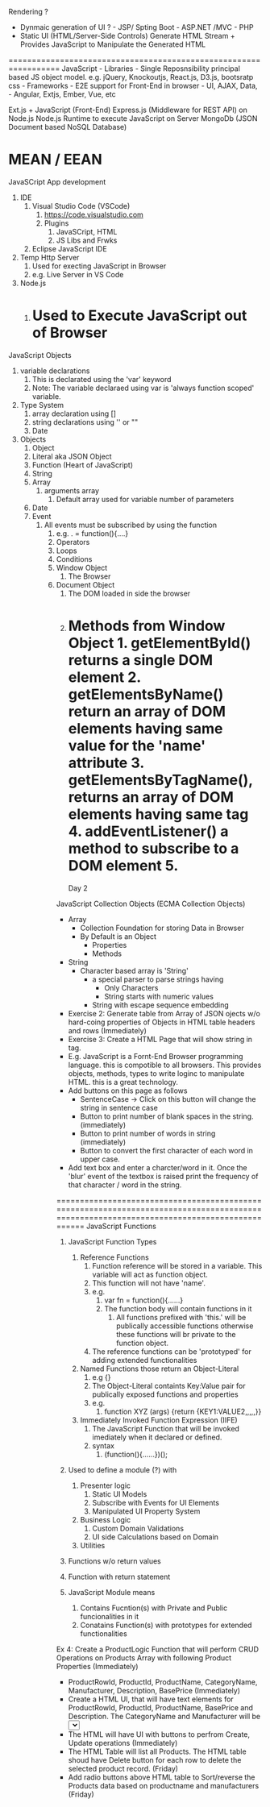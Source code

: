 Rendering ?

- Dynmaic generation of UI ? - JSP/ Spting Boot - ASP.NET /MVC - PHP
- Static UI (HTML/Server-Side Controls)
  Generate HTML Stream + Provides JavaScript to Manipulate the Generated HTML

=================================================================
JavaScript - Libraries - Single Reposnsibility principal based JS object model. e.g. jQuery, Knockoutjs, React.js, D3.js, bootsratp css - Frameworks - E2E support for Front-End in browser - UI, AJAX, Data, - Angular, Extjs, Ember, Vue, etc

Ext.js + JavaScript (Front-End)
Express.js (Middleware for REST API) on Node.js
Node.js Runtime to execute JavaScript on Server
MongoDb (JSON Document based NoSQL Database)

# MEAN / EEAN

JavaSCript App development

1. IDE
   1. Visual Studio Code (VSCode)
      1. https://code.visualstudio.com
      2. Plugins
         1. JavaSCript, HTML
         2. JS Libs and Frwks
   2. Eclipse JavaScript IDE
2. Temp Http Server
   1. Used for execting JavaScript in Browser
   2. e.g. Live Server in VS Code
3. Node.js
   1. # Used to Execute JavaScript out of Browser

JavaScript Objects

1. variable declarations
   1. This is declarated using the 'var' keyword
   2. Note: The variable declaraed using var is 'always function scoped' variable.
2. Type System
   1. array declaration using []
   2. string declarations using '' or ""
   3. Date
3. Objects
   1. Object
   2. Literal aka JSON Object
   3. Function (Heart of JavaScript)
   4. String
   5. Array
      1. arguments array
         1. Default array used for variable number of parameters
   6. Date
   7. Event
      1. All events must be subscribed by using the function
         1. e.g. <object>.<event> = function(){....}
4. Operators
5. Loops
6. Conditions
7. Window Object
   1. The Browser
8. Document Object
   1. The DOM loaded in side the browser
   2. # Methods from Window Object 1. getElementById() returns a single DOM element 2. getElementsByName() return an array of DOM elements having same value for the 'name' attribute 3. getElementsByTagName(), returns an array of DOM elements having same tag 4. addEventListener() a method to subscribe to a DOM element 5.
      Day 2

JavaScript Collection Objects (ECMA Collection Objects)

- Array
  - Collection Foundation for storing Data in Browser
  - By Default is an Object
    - Properties
    - Methods
- String
  - Character based array is 'String'
    - a special parser to parse strings having
      - Only Characters
      - String starts with numeric values
    - String with escape sequence embedding
- Exercise 2: Generate table from Array of JSON ojects w/o hard-coing properties of Objects in HTML table headers and rows (Immediately)
- Exercise 3: Create a HTML Page that will show string in <div> tag.
- E.g. JavaScript is a Fornt-End Browser programming language. this is compotible to all browsers. This provides objects, methods, types to write loginc to manipulate HTML. this is a great technology.
- Add buttons on this page as follows
  - SentenceCase -> Click on this button will change the string in sentence case
  - Button to print number of blank spaces in the string. (immediately)
  - Button to print number of words in string (immediately)
  - Button to convert the first character of each word in upper case.
- Add text box and enter a charcter/word in it. Once the 'blur' event of the textbox is raised print the frequency of that character / word in the string.

==========================================================================================================================================
JavaScript Functions

1. JavaScript Function Types

   1. Reference Functions
      1. Function reference will be stored in a variable. This variable will act as function object.
      2. This function will not have 'name'.
      3. e.g.
         1. var fn = function(){......}
         2. The function body will contain functions in it
            1. All functions prefixed with 'this.' will be publically accessible functions otherwise these functions will br private to the function object.
      4. The reference functions can be 'prototyped' for adding extended functionalities
   2. Named Functions those return an Object-Literal
      1. e.g {}
      2. The Object-Literal containts Key:Value pair for publically exposed functions and properties
      3. e.g.
         1. function XYZ (args) {return {KEY1:VALUE2,,,,,}}
   3. Immediately Invoked Function Expression (IIFE)
      1. The JavaScript Function that will be invoked imediately when it declared or defined.
      2. syntax
         1. (function(){......})();

2. Used to define a module (?) with
   1. Presenter logic
      1. Static UI Models
      2. Subscribe with Events for UI Elements
      3. Manipulated UI Property System
   2. Business Logic
      1. Custom Domain Validations
      2. UI side Calculations based on Domain
   3. Utilities
3. Functions w/o return values
4. Function with return statement
5. JavaScript Module means
   1. Contains Fucntion(s) with Private and Public funcionalities in it
   2. Conatains Function(s) with prototypes for extended functionalities

Ex 4: Create a ProductLogic Function that will perform CRUD Operations on Products Array with following Product Properties (Immediately)

- ProductRowId, ProductId, ProductName, CategoryName, Manufacturer, Description, BasePrice (Immediately)
- Create a HTML UI, that will have text elements for ProductRowId, ProductId, ProductName, BasePrice and Description. The CategoryName and Manufacturer will be <select> element which will be dynamically filled using Categories and Manufacturers arrays from the ProductLogic function. (Immediately)
- The HTML will have UI with buttons to perfrom Create, Update operations (Immediately)
- The HTML Table will list all Products. The HTML table shoud have Delete button for each row to delete the selected product record. (Friday)
- Add radio buttons above HTML table to Sort/reverse the Products data based on productname and manufacturers (Friday)
